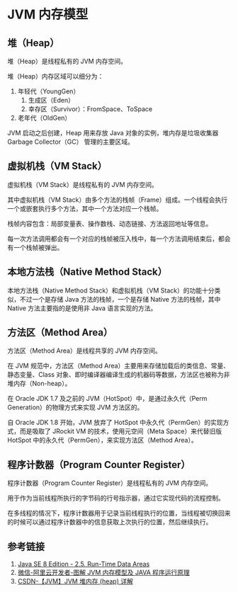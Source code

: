 # JVM 内存模型


## 堆（Heap）

堆（Heap）是线程私有的 JVM 内存空间。

堆（Heap）内存区域可以细分为：
1. 年轻代（YoungGen）
	1. 生成区（Eden）
	2. 幸存区（Survivor）：FromSpace、ToSpace
2. 老年代（OldGen）

JVM 启动之后创建，Heap 用来存放 Java 对象的实例，堆内存是垃圾收集器 Garbage Collector（GC） 管理的主要区域。

## 虚拟机栈（VM Stack）

虚拟机栈（VM Stack）是线程私有的 JVM 内存空间。

其中虚拟机栈（VM Stack）由多个方法的栈帧（Frame）组成。一个线程会执行一个或嵌套执行多个方法，其中一个方法对应一个栈帧。

栈帧内容包含：局部变量表、操作数栈、动态链接、方法返回地址等信息。

每一次方法调用都会有一个对应的栈帧被压入栈中，每一个方法调用结束后，都会有一个栈帧被弹出。

## 本地方法栈（Native Method Stack）

本地方法栈（Native Method Stack）和虚拟机栈（VM Stack）的功能十分类似，不过一个是存储 Java 方法的栈帧，一个是存储 Native 方法的栈帧，其中 Native 方法主要指的是使用非 Java 语言实现的方法。

## 方法区（Method Area）

方法区（Method Area）是线程共享的 JVM 内存空间。

在 JVM 规范中，方法区（Method Area）主要用来存储加载后的类信息、常量、静态变量、Class 对象、即时编译器编译生成的机器码等数据，方法区也被称为非堆内存（Non-heap）。

在 Oracle JDK 1.7 及之前的 JVM（HotSpot）中，是通过永久代（Perm Generation）的物理方式来实现 JVM 方法区的。

自 Oracle JDK 1.8 开始，JVM 放弃了 HotSpot 中永久代（PermGen）的实现方式，而是吸取了 JRockit VM 的技术，使用元空间（Meta Space）来代替旧版 HotSpot 中的永久代（PermGen），来实现方法区（Method Area）。

## 程序计数器（Program Counter Register）

程序计数器（Program Counter Register）是线程私有的 JVM 内存空间。

用于作为当前线程所执行的字节码的行号指示器，通过它实现代码的流程控制。

在多线程的情况下，程序计数器用于记录当前线程执行的位置，当线程被切换回来的时候可以通过程序计数器中的信息获取上次执行的位置，然后继续执行。

## 参考链接
1. [Java SE 8 Edition - 2.5. Run-Time Data Areas](https://docs.oracle.com/javase/specs/jvms/se8/html/jvms-2.html#jvms-2.5)
2. [微信-阿里云开发者-图解 JVM 内存模型及 JAVA 程序运行原理](https://mp.weixin.qq.com/s/lxdePdWP5UFzA06ceuVUfQ)
3. [CSDN-【JVM】JVM 堆内存 (heap) 详解](https://blog.csdn.net/u011397981/article/details/130714618)